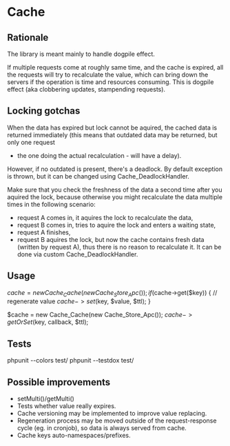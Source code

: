 Cache
=====

Rationale
---------

The library is meant mainly to handle dogpile effect.

If multiple requests come at roughly same time, and the cache is expired,
all the requests will try to recalculate the value, which can bring down
the servers if the operation is time and resources consuming. This is dogpile
effect (aka clobbering updates, stampending requests).

Locking gotchas
---------------

When the data has expired but lock cannot be aquired, the cached data is returned
immediately (this means that outdated data may be returned, but only one request
- the one doing the actual recalculation - will have a delay).

However, if no outdated is present, there's a deadlock. By default exception is
thrown, but it can be changed using Cache_DeadlockHandler.

Make sure that you check the freshness of the data a second time after you
aquired the lock, because otherwise you might recalculate the data multiple
times in the following scenario:
- request A comes in, it aquires the lock to recalculate the data,
- request B comes in, tries to aquire the lock and enters a waiting state,
- request A finishes,
- request B aquires the lock, but now the cache contains fresh data (written
  by request A), thus there is no reason to recalculate it.
It can be done via custom Cache_DeadlockHandler.

Usage
-----

$cache = new Cache_Cache(new Cache_Store_Apc());
if ($cache->get($key)) {
  // regenerate value
  $cache->set($key, $value, $ttl);
}

$cache = new Cache_Cache(new Cache_Store_Apc());
$cache->getOrSet($key, callback, $ttl);


Tests
-----

phpunit --colors test/
phpunit --testdox test/


Possible improvements
---------------------

- setMulti()/getMulti()
- Tests whether value really expires.
- Cache versioning may be implemented to improve value replacing.
- Regeneration process may be moved outside of the request-response cycle
  (eg. in cronjob), so data is always served from cache.
- Cache keys auto-namespaces/prefixes.

